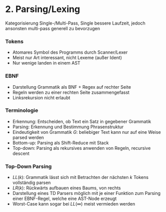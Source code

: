 # 2. Parsing/Lexing
Kategorisierung Single-/Multi-Pass, Single bessere Laufzeit, jedoch
ansonsten multi-pass generell zu bevorzugen

### Tokens
- Atomares Symbol des Programms durch Scanner/Lexer
- Meist nur Art interessant, nicht Lexeme (außer Ident)
- Nur wenige landen in einem AST

### EBNF
- Darstellung Grammatik als BNF + Regex auf rechter Seite
- Regeln werden zu einer rechten Seite zusammengefasst
- Linksrekursion nicht erlaubt

### Terminologie
- Erkennung: Entscheiden, ob Text ein Satz in gegebener Grammatik
- Parsing: Erkennung und Bestimmung Phrasenstruktur
- Eindeutigkeit von Grammatik $G$: beliebiger Text kann nur auf eine
  Weise parsed werden
- Bottom-up: Parsing als Shift-Reduce mit Stack
- Top-down: Parsing als rekursives anwenden von Regeln, recursive
  descent

### Top-Down Parsing
- $LL(k)$: Grammatik lässt sich mit Betrachten der nächsten $k$
  Tokens vollständig parsen
- $LR(k)$: Rückwärts aufbauen eines Baums, von rechts
- Darstellung eines TD Parsers möglich mit je einer Funktion
  zum Parsing einer EBNF-Regel, welche eine AST-Node erzeugt
- Worst-Case kann sogar bei $LL(\infty)$ meist vermieden werden
